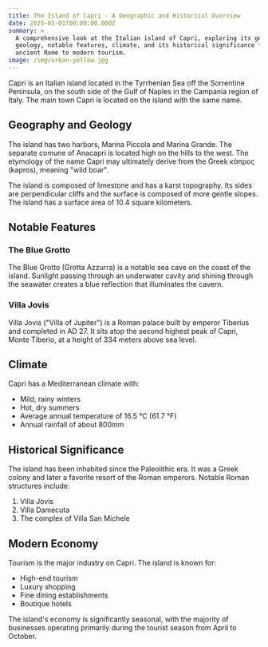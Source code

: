 ```yaml
---
title: The Island of Capri - A Geographic and Historical Overview
date: 2025-01-01T00:00:00.000Z
summary: >
  A comprehensive look at the Italian island of Capri, exploring its geography,
  geology, notable features, climate, and its historical significance from
  ancient Rome to modern tourism.
image: /img/urban-yellow.jpg
---
```


Capri is an Italian island located in the Tyrrhenian Sea off the Sorrentine Peninsula, on the south side of the Gulf of Naples in the Campania region of Italy. The main town Capri is located on the island with the same name.

## Geography and Geology

The island has two harbors, Marina Piccola and Marina Grande. The separate comune of Anacapri is located high on the hills to the west. The etymology of the name Capri may ultimately derive from the Greek κάπρος (kapros), meaning "wild boar".

The island is composed of limestone and has a karst topography. Its sides are perpendicular cliffs and the surface is composed of more gentle slopes. The island has a surface area of 10.4 square kilometers.

## Notable Features

### The Blue Grotto

The Blue Grotto (Grotta Azzurra) is a notable sea cave on the coast of the island. Sunlight passing through an underwater cavity and shining through the seawater creates a blue reflection that illuminates the cavern.

### Villa Jovis

Villa Jovis ("Villa of Jupiter") is a Roman palace built by emperor Tiberius and completed in AD 27. It sits atop the second highest peak of Capri, Monte Tiberio, at a height of 334 meters above sea level.

## Climate

Capri has a Mediterranean climate with:

- Mild, rainy winters
- Hot, dry summers
- Average annual temperature of 16.5 °C (61.7 °F)
- Annual rainfall of about 800mm

## Historical Significance

The island has been inhabited since the Paleolithic era. It was a Greek colony and later a favorite resort of the Roman emperors. Notable Roman structures include:

1. Villa Jovis
2. Villa Damecuta
3. The complex of Villa San Michele

## Modern Economy

Tourism is the major industry on Capri. The island is known for:

- High-end tourism
- Luxury shopping
- Fine dining establishments
- Boutique hotels

The island's economy is significantly seasonal, with the majority of businesses operating primarily during the tourist season from April to October.
